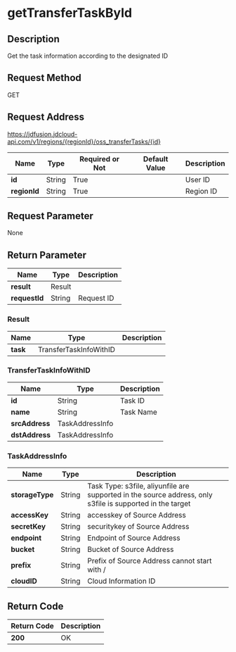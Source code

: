 # getTransferTaskById


## Description
Get the task information according to the designated ID

## Request Method
GET

## Request Address
https://jdfusion.jdcloud-api.com/v1/regions/{regionId}/oss_transferTasks/{id}

|Name|Type|Required or Not|Default Value|Description|
|---|---|---|---|---|
|**id**|String|True| |User ID|
|**regionId**|String|True| |Region ID|

## Request Parameter
None


## Return Parameter
|Name|Type|Description|
|---|---|---|
|**result**|Result| |
|**requestId**|String|Request ID|

### Result
|Name|Type|Description|
|---|---|---|
|**task**|TransferTaskInfoWithID| |
### TransferTaskInfoWithID
|Name|Type|Description|
|---|---|---|
|**id**|String|Task ID|
|**name**|String|Task Name|
|**srcAddress**|TaskAddressInfo| |
|**dstAddress**|TaskAddressInfo| |
### TaskAddressInfo
|Name|Type|Description|
|---|---|---|
|**storageType**|String|Task Type: s3file, aliyunfile are supported in the source address, only s3file is supported in the target|
|**accessKey**|String|accesskey of Source Address|
|**secretKey**|String|securitykey of Source Address|
|**endpoint**|String|Endpoint of Source Address|
|**bucket**|String|Bucket of Source Address|
|**prefix**|String|Prefix of Source Address cannot start with /|
|**cloudID**|String|Cloud Information ID|

## Return Code
|Return Code|Description|
|---|---|
|**200**|OK|
